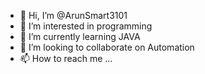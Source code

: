 - 👋 Hi, I’m @ArunSmart3101
- 👀 I’m interested in programming 
- 🌱 I’m currently learning JAVA
- 💞️ I’m looking to collaborate on Automation 
- 📫 How to reach me ...

<!---
ArunSmart3101/ArunSmart3101 is a ✨ special ✨ repository because its `README.md` (this file) appears on your GitHub profile.
You can click the Preview link to take a look at your changes.
--->
